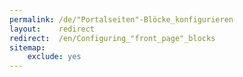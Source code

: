 ```yaml
---
permalink: /de/"Portalseiten"-Blöcke_konfigurieren
layout:    redirect
redirect:  /en/Configuring_"front_page"_blocks
sitemap:
    exclude: yes
---
```

